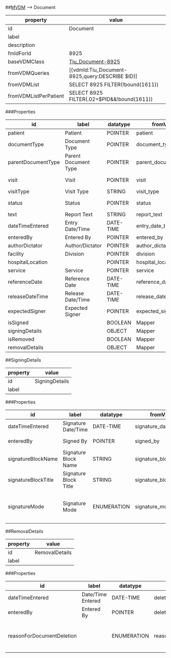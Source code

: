 
##[MVDM](TableOfContent.md) --> Document 

 property | value 
--- | --- 
 id | Document
 label | 
 description | 
 fmIdForId | 8925
 baseVDMClass | [Tiu_Document-8925](../VDM/Tiu_Document-8925.md)
 fromVDMQueries | [{vdmId:Tiu_Document-8925,query:DESCRIBE $ID}]
 fromVDMList | SELECT 8925 FILTER(!bound(1611))
 fromVDMListPerPatient | SELECT 8925 FILTER(.02=$PID&&!bound(1611))

###Properties

| id | label | datatype | fromVDM | default | range | attributes | 
| --- | --- | --- | --- | --- | --- | --- | 
| patient | Patient | POINTER | patient |  | {id:Patient_IHS-9000001} | REQUIRED | 
| documentType | Document Type | POINTER | document_type |  | {id:Tiu_Document_Definition-8925_1} | REQUIRED | 
| parentDocumentType | Parent Document Type | POINTER | parent_document_type |  | {id:Tiu_Document_Definition-8925_1} |  | 
| visit | Visit | POINTER | visit |  | {id:Visit-9000010} | REQUIRED, INDEXED | 
| visitType | Visit Type | STRING | visit_type |  |  | CREATE | 
| status | Status | POINTER | status | {id:8925_6-5,label:UNSIGNED} | {id:Tiu_Status-8925_6} |  | 
| text | Report Text | STRING | report_text |  |  | REQUIRED | 
| dateTimeEntered | Entry Date/Time | DATE-TIME | entry_date_time | $NOW |  |  | 
| enteredBy | Entered By | POINTER | entered_by | $USERID |  |  | 
| authorDictator | Author/Dictator | POINTER | author_dictator | $USERID | {id:New_Person-200} | INDEXED | 
| facility | Division | POINTER | division | $FACILITYID | {id:Institution-4} |  | 
| hospitalLocation |  | POINTER | hospital_location |  | {id:Hospital_Location-44} |  | 
| service | Service | POINTER | service |  | {id:Service_Section-49} |  | 
| referenceDate | Reference Date | DATE-TIME | reference_date | $NOW |  |  | 
| releaseDateTime | Release Date/Time | DATE-TIME | release_date_time | $NOW |  |  | 
| expectedSigner | Expected Signer | POINTER | expected_signer | $USERID | {id:New_Person-200} |  | 
| isSigned |  | BOOLEAN | Mapper |  |  |  | 
| signingDetails |  | OBJECT | Mapper |  | [SigningDetails](#signingdetails)  |  | 
| isRemoved |  | BOOLEAN | Mapper |  |  |  | 
| removalDetails |  | OBJECT | Mapper |  | [RemovalDetails](#removaldetails)  |  | 

##SigningDetails 

 property | value 
--- | --- 
 id | SigningDetails
 label | 

###Properties

| id | label | datatype | fromVDM | default | range | attributes | 
| --- | --- | --- | --- | --- | --- | --- | 
| dateTimeEntered | Signature Date/Time | DATE-TIME | signature_date_time |  |  |  | 
| enteredBy | Signed By | POINTER | signed_by |  | {id:New_Person-200} |  | 
| signatureBlockName | Signature Block Name | STRING | signature_block_name |  |  |  | 
| signatureBlockTitle | Signature Block Title | STRING | signature_block_title |  |  |  | 
| signatureMode | Signature Mode | ENUMERATION | signature_mode |  | <dl><dt>electronic</dt><dd>0</dd><dt>chart</dt><dd>1</dd></dl> |  | 

##RemovalDetails 

 property | value 
--- | --- 
 id | RemovalDetails
 label | 

###Properties

| id | label | datatype | fromVDM | default | range | attributes | 
| --- | --- | --- | --- | --- | --- | --- | 
| dateTimeEntered | Date/Time Entered | DATE-TIME | deletion_date |  |  |  | 
| enteredBy | Entered By | POINTER | deleted_by |  |  |  | 
| reasonForDocumentDeletion |  | ENUMERATION | reason_for_deletion |  | <dl><dt>privacy act</dt><dd>0</dd><dt>administrative</dt><dd>1</dd></dl> |  | 